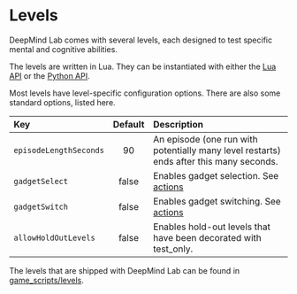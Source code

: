 # Levels

DeepMind Lab comes with several levels, each designed to test specific mental
and cognitive abilities.

The levels are written in Lua. They can be instantiated with either the [Lua
API](/docs/developers/reference/lua_api.md) or
the [Python API](/docs/users/python_api.md).

Most levels have level-specific configuration options. There are also some
standard options, listed here.

Key                    | Default | Description
:--------------------- | :-----: | :----------
`episodeLengthSeconds` | 90      | An episode (one run with potentially many level restarts) ends after this many seconds.
`gadgetSelect`         | false   | Enables gadget selection. See [actions](/docs/users/actions.md)
`gadgetSwitch`         | false   | Enables gadget switching. See [actions](/docs/users/actions.md)
`allowHoldOutLevels`   | false   | Enables hold-out levels that have been decorated with test_only.

The levels that are shipped with DeepMind Lab can be found in
[game_scripts/levels](../game_scripts/levels).
